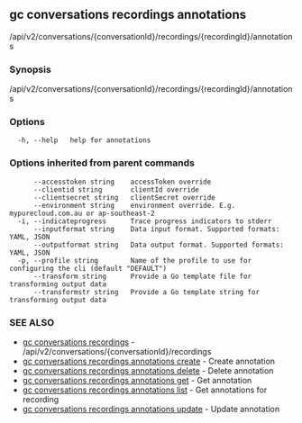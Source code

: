 ## gc conversations recordings annotations

/api/v2/conversations/{conversationId}/recordings/{recordingId}/annotations

### Synopsis

/api/v2/conversations/{conversationId}/recordings/{recordingId}/annotations

### Options

```
  -h, --help   help for annotations
```

### Options inherited from parent commands

```
      --accesstoken string    accessToken override
      --clientid string       clientId override
      --clientsecret string   clientSecret override
      --environment string    environment override. E.g. mypurecloud.com.au or ap-southeast-2
  -i, --indicateprogress      Trace progress indicators to stderr
      --inputformat string    Data input format. Supported formats: YAML, JSON
      --outputformat string   Data output format. Supported formats: YAML, JSON
  -p, --profile string        Name of the profile to use for configuring the cli (default "DEFAULT")
      --transform string      Provide a Go template file for transforming output data
      --transformstr string   Provide a Go template string for transforming output data
```

### SEE ALSO

* [gc conversations recordings](gc_conversations_recordings.html)	 - /api/v2/conversations/{conversationId}/recordings
* [gc conversations recordings annotations create](gc_conversations_recordings_annotations_create.html)	 - Create annotation
* [gc conversations recordings annotations delete](gc_conversations_recordings_annotations_delete.html)	 - Delete annotation
* [gc conversations recordings annotations get](gc_conversations_recordings_annotations_get.html)	 - Get annotation
* [gc conversations recordings annotations list](gc_conversations_recordings_annotations_list.html)	 - Get annotations for recording
* [gc conversations recordings annotations update](gc_conversations_recordings_annotations_update.html)	 - Update annotation


